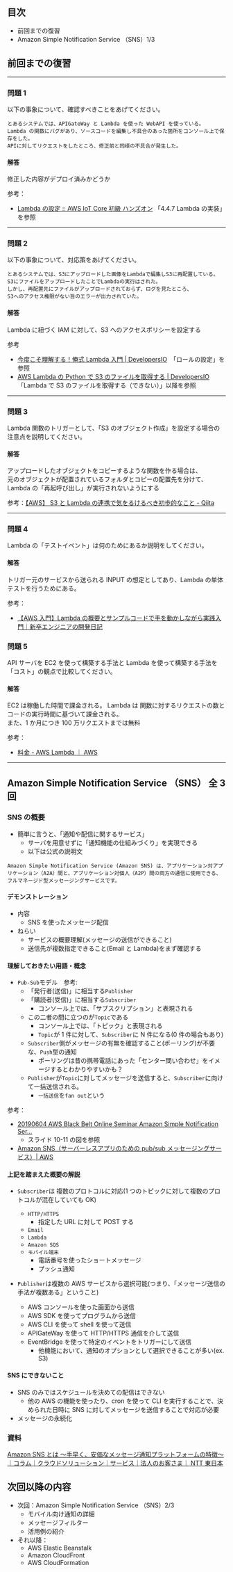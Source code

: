 ## 目次

-   前回までの復習
-   Amazon Simple Notification Service （SNS）1/3

## 前回までの復習

---

### 問題 1

以下の事象について、確認すべきことをあげてください。

```
とあるシステムでは、APIGateWay と Lambda を使った WebAPI を使っている。
Lambda の関数にバグがあり、ソースコードを編集し不具合のあった箇所をコンソール上で保存をした。
APIに対してリクエストをしたところ、修正前と同様の不具合が発生した。
```

#### 解答

修正した内容がデプロイ済みかどうか

参考：

-   [Lambda の設定 :: AWS IoT Core 初級 ハンズオン](https://aws-iot-core-for-beginners.workshop.aws/phase4/step4.html) 「4.4.7 Lambda の実装」を参照

---

### 問題 2

以下の事象について、対応策をあげてください。

```
とあるシステムでは、S3にアップロードした画像をLambdaで編集しS3に再配置している。
S3にファイルをアップロードしたことでLambdaの実行はされた。
しかし、再配置先にファイルがアップロードされておらず、ログを見たところ、
S3へのアクセス権限がない旨のエラーが出力されていた。
```

#### 解答

Lambda に紐づく IAM に対して、S3 へのアクセスポリシーを設定する

参考

-   [今度こそ理解する！俺式 Lambda 入門 | DevelopersIO](https://dev.classmethod.jp/articles/lambda-my-first-step/)　「ロールの設定」を参照
-   [AWS Lambda の Python で S3 のファイルを取得する | DevelopersIO](https://dev.classmethod.jp/articles/get-s3-object-with-python-in-lambda/) 「Lambda で S3 のファイルを取得する（できない）」以降を参照

---

### 問題 3

Lambda 関数のトリガーとして、「S3 のオブジェクト作成」を設定する場合の
注意点を説明してください。

#### 解答

アップロードしたオブジェクトをコピーするような関数を作る場合は、  
元のオブジェクトが配置されているフォルダとコピーの配置先を分けて、  
Lambda の「再起呼び出し」が実行されないようにする

参考：[【AWS】 S3 と Lambda の連携で気をるけるべき初歩的なこと - Qiita](https://qiita.com/koujin/items/4c605b15d93678a4f7f2)

---

### 問題 4

Lambda の「テストイベント」は何のためにあるか説明をしてください。

#### 解答

トリガー元のサービスから送られる INPUT の想定としてあり、Lambda の単体テストを行うためにある。

参考：

-   [【AWS 入門】Lambda の概要とサンプルコードで手を動かしながら実践入門｜新卒エンジニアの開発日記](https://fukatsu.tech/aws-lambda#i-6)

### 問題 5

API サーバを EC2 を使って構築する手法と Lambda を使って構築する手法を「コスト」の観点で比較してください。

#### 解答

EC2 は稼働した時間で課金される。
Lambda は 関数に対するリクエストの数とコードの実行時間に基づいて課金される。  
また、1 か月につき 100 万リクエストまでは無料

参考：

-   [料金 - AWS Lambda ｜ AWS](https://aws.amazon.com/jp/lambda/pricing/)

---

## Amazon Simple Notification Service （SNS） 全 3 回

### SNS の概要

-   簡単に言うと、「通知や配信に関するサービス」
    -   サーバを用意せずに「通知機能の仕組みづくり」を実現できる
    -   以下は公式の説明文

```
Amazon Simple Notification Service (Amazon SNS) は、アプリケーション対アプリケーション（A2A）間と、アプリケーション対個人（A2P）間の両方の通信に使用できる、フルマネージド型メッセージングサービスです。
```

#### デモンストレーション

-   内容
    -   SNS を使ったメッセージ配信
-   ねらい
    -   サービスの概要理解(メッセージの送信ができること)
    -   送信先が複数指定できること(Email と Lambda)をまず確認する

#### 理解しておきたい用語・概念

-   `Pub-Sub`モデル　参考:
    -   「発行者(送信)」に相当する`Publisher`
    -   「購読者(受信)」に相当する`Subscriber`
        -   コンソール上では、「サブスクリプション」と表現される
    -   この二者の間に立つのが`Topic`である
        -   コンソール上では、「トピック」と表現される
        -   `Topic`が 1 件に対して、`Subscriber`に N 件になる(0 件の場合もあり)
    -   `Subscriber`側がメッセージの有無を確認すること(ポーリング)が不要な、`Push`型の通知
        -   ポーリングは昔の携帯電話にあった「センター問い合わせ」をイメージするとわかりやすいかも？
    -   `Publisher`が`Topic`に対してメッセージを送信すると、`Subscriber`に向けて一括送信される。
        -   `一括送信`を`fan out`という

参考：

-   [20190604 AWS Black Belt Online Seminar Amazon Simple Notification Ser…](https://www.slideshare.net/AmazonWebServicesJapan/20190604-aws-black-belt-online-seminar-amazon-simple-notification-service-sns)
    -   スライド 10-11 の図を参照
-   [Amazon SNS（サーバーレスアプリのための pub/sub メッセージングサービス）| AWS](https://aws.amazon.com/jp/sns/?whats-new-cards.sort-by=item.additionalFields.postDateTime&whats-new-cards.sort-order=desc)

#### 上記を踏まえた概要の解説

-   `Subscriber`は 複数のプロトコルに対応(1 つのトピックに対して複数のプロトコルが混在していても OK)

    -   `HTTP/HTTPS`
        -   指定した URL に対して POST する
    -   `Email`
    -   `Lambda`
    -   `Amazon SQS`
    -   `モバイル端末`
        -   電話番号を使ったショートメッセージ
        -   プッシュ通知

-   `Publisher`は複数の AWS サービスから選択可能(つまり、「メッセージ送信の手法が複数ある」ということ)

    -   AWS コンソールを使った画面から送信
    -   AWS SDK を使ってプログラムから送信
    -   AWS CLI を使って shell を使って送信
    -   APIGateWay を使って HTTP/HTTPS 通信を介して送信
    -   EventBridge を使って特定のイベントをトリガーにして送信
        -   他機能において、通知のオプションとして選択できることが多い(ex. S3)

#### SNS にできないこと

-   SNS のみではスケジュールを決めての配信はできない
    -   他の AWS の機能を使ったり、cron を使って CLI を実行することで、決められた日時に SNS に対してメッセージを送信することで対応が必要
-   メッセージの永続化

### 資料

[Amazon SNS とは ～手早く、安価なメッセージ通知プラットフォームの特徴～｜コラム｜クラウドソリューション｜サービス｜法人のお客さま｜ NTT 東日本](https://business.ntt-east.co.jp/content/cloudsolution/column-134.html)

## 次回以降の内容

-   次回：Amazon Simple Notification Service （SNS）2/3
    -   モバイル向け通知の詳細
    -   メッセージフィルター
    -   活用例の紹介
-   それ以降：
    -   AWS Elastic Beanstalk
    -   Amazon CloudFront
    -   AWS CloudFormation
